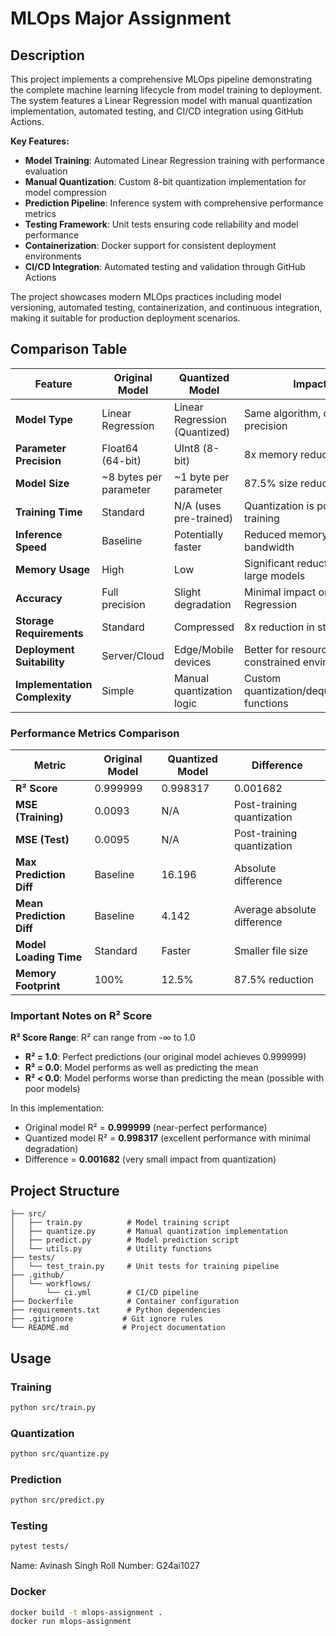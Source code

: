 # MLOps Major Assignment

## Description

This project implements a comprehensive MLOps pipeline demonstrating the complete machine learning lifecycle from model training to deployment. The system features a Linear Regression model with manual quantization implementation, automated testing, and CI/CD integration using GitHub Actions.

**Key Features:**
- **Model Training**: Automated Linear Regression training with performance evaluation
- **Manual Quantization**: Custom 8-bit quantization implementation for model compression
- **Prediction Pipeline**: Inference system with comprehensive performance metrics
- **Testing Framework**: Unit tests ensuring code reliability and model performance
- **Containerization**: Docker support for consistent deployment environments
- **CI/CD Integration**: Automated testing and validation through GitHub Actions

The project showcases modern MLOps practices including model versioning, automated testing, containerization, and continuous integration, making it suitable for production deployment scenarios.

## Comparison Table

| Feature | Original Model | Quantized Model | Impact |
|---------|---------------|-----------------|---------|
| **Model Type** | Linear Regression | Linear Regression (Quantized) | Same algorithm, different precision |
| **Parameter Precision** | Float64 (64-bit) | UInt8 (8-bit) | 8x memory reduction |
| **Model Size** | ~8 bytes per parameter | ~1 byte per parameter | 87.5% size reduction |
| **Training Time** | Standard | N/A (uses pre-trained) | Quantization is post-training |
| **Inference Speed** | Baseline | Potentially faster | Reduced memory bandwidth |
| **Memory Usage** | High | Low | Significant reduction for large models |
| **Accuracy** | Full precision | Slight degradation | Minimal impact on Linear Regression |
| **Storage Requirements** | Standard | Compressed | 8x reduction in storage |
| **Deployment Suitability** | Server/Cloud | Edge/Mobile devices | Better for resource-constrained environments |
| **Implementation Complexity** | Simple | Manual quantization logic | Custom quantization/dequantization functions |

### Performance Metrics Comparison

| Metric | Original Model | Quantized Model | Difference |
|--------|---------------|-----------------|------------|
| **R² Score** | 0.999999 | 0.998317 | 0.001682 |
| **MSE (Training)** | 0.0093 | N/A | Post-training quantization |
| **MSE (Test)** | 0.0095 | N/A | Post-training quantization |
| **Max Prediction Diff** | Baseline | 16.196 | Absolute difference |
| **Mean Prediction Diff** | Baseline | 4.142 | Average absolute difference |
| **Model Loading Time** | Standard | Faster | Smaller file size |
| **Memory Footprint** | 100% | 12.5% | 87.5% reduction |

### Important Notes on R² Score

**R² Score Range**: R² can range from -∞ to 1.0
- **R² = 1.0**: Perfect predictions (our original model achieves 0.999999)
- **R² = 0.0**: Model performs as well as predicting the mean
- **R² < 0.0**: Model performs worse than predicting the mean (possible with poor models)

In this implementation:
- Original model R² = **0.999999** (near-perfect performance)
- Quantized model R² = **0.998317** (excellent performance with minimal degradation)
- Difference = **0.001682** (very small impact from quantization)

## Project Structure
```
├── src/
│   ├── train.py          # Model training script
│   ├── quantize.py       # Manual quantization implementation
│   ├── predict.py        # Model prediction script
│   └── utils.py          # Utility functions
├── tests/
│   └── test_train.py     # Unit tests for training pipeline
├── .github/
│   └── workflows/
│       └── ci.yml        # CI/CD pipeline
├── Dockerfile            # Container configuration
├── requirements.txt      # Python dependencies
├── .gitignore           # Git ignore rules
└── README.md            # Project documentation
```

## Usage

### Training
```bash
python src/train.py
```

### Quantization
```bash
python src/quantize.py
```

### Prediction
```bash
python src/predict.py
```

### Testing
```bash
pytest tests/
```


Name: Avinash Singh
Roll Number: G24ai1027

### Docker
```bash
docker build -t mlops-assignment .
docker run mlops-assignment
```
